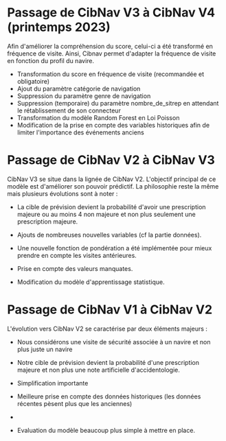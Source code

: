 # Passage de CibNav V3 à CibNav V4 (printemps 2023)

Afin d'améliorer la compréhension du score, celui-ci a été transformé en fréquence de visite. Ainsi, Cibnav permet d'adapter la fréquence de visite en fonction du profil du navire.

* Transformation du score en fréquence de visite (recommandée et obligatoire)
* Ajout du paramètre catégorie de navigation
* Suppression du paramètre genre de navigation
* Suppression (temporaire) du paramètre nombre_de_sitrep en attendant le rétablissement de son connecteur
* Transformation du modèle Random Forest en Loi Poisson
* Modification de la prise en compte des variables historiques afin de limiter l'importance des événements anciens


# Passage de CibNav V2 à CibNav V3


CibNav V3 se situe dans la lignée de CibNav V2. L'objectif principal de ce modèle est d'améliorer son pouvoir prédictif.
La philosophie reste la même mais plusieurs évolutions sont à noter :

* La cible de prévision devient la probabilité d'avoir une prescription majeure ou au moins 4 non majeure et non plus seulement une prescription majeure.

[//]: # (Cette cible a été modifiée pour pallier l'hétérogénéité des types prescriptions et la classification biaisée entre prescription majeure et mineure)
* Ajouts de nombreuses nouvelles variables (cf la partie données).

* Une nouvelle fonction de pondération a été implémentée pour mieux prendre en compte les visites antérieures.

* Prise en compte des valeurs manquates.

[//]: # (Avant les bateaux n'ayant pas toutes les caractéristiques n'étaient pas pris en compte)
* Modification du modèle d'apprentissage statistique.

[//]: # (Eventuellement faire une doc technique ?)

# Passage de CibNav V1 à CibNav V2

L'évolution vers CibNav V2 se caractérise par deux éléments majeurs : 

* Nous considérons une visite de sécurité associée à un navire et non plus juste un navire

* Notre cible de prévision devient la probabilité d'une prescription majeure et non plus une note artificielle d'accidentologie.

* Simplification importante

* Meilleure prise en compte des données historiques (les données récentes pèsent plus que les anciennes)
* 
* Evaluation du modèle beaucoup plus simple à mettre en place.
